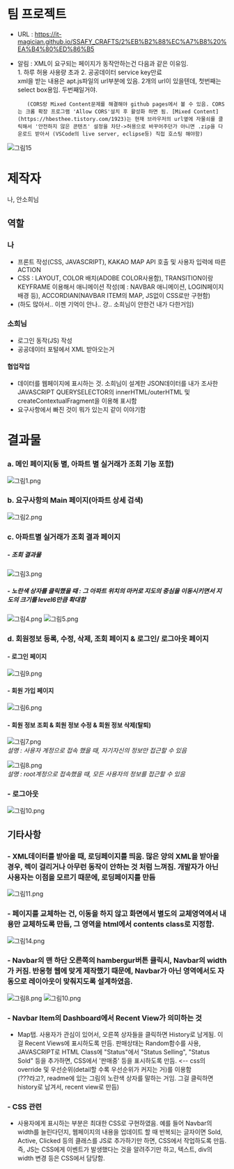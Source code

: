 # 팀 프로젝트
- URL : https://it-magician.github.io/SSAFY_CRAFTS/2%EB%B2%88%EC%A7%B8%20%EA%B4%80%ED%86%B5  
- 알림 : XML이 요구되는 페이지가 동작안하는건 다음과 같은 이유임.  
         1. 하루 허용 사용량 초과 2. 공공데이터 service key만료  
         xml을 받는 내용은 apt.js파일의 url부분에 있음. 2개의 url이 있을텐데, 첫번째는 select box용임. 두번째일거야.
         
         (CORS랑 Mixed Content문제를 해결해야 github pages에서 볼 수 있음. CORS는 크롬 확장 프로그램 'Allow CORS'설치 후 활성화 하면 됨. [Mixed Content](https://hbesthee.tistory.com/1923)는 현재 브라우저의 url옆에 자물쇠를 클릭해서 '안전하지 않은 콘텐츠' 설정을 차단->허용으로 바꾸어주던가 아니면 .zip을 다운로드 받아서 (VSCode의 live server, eclipse등) 직접 호스팅 해야함)
         
         
![그림15](./craft_img/그림15.PNG)  


 # 제작자
 나, 안소희님

## 역할
 ### 나
 - 프론트 작성(CSS, JAVASCRIPT), KAKAO MAP API 호출 및 사용자 입력에 따른 ACTION
 - CSS : LAYOUT, COLOR 배치(ADOBE COLOR사용함), TRANSITION이랑 KEYFRAME 이용해서 애니메이션 작성(예 : NAVBAR 애니메이션, LOGIN페이지 배경 등), ACCORDIAN(NAVBAR ITEM의 MAP, JS없이 CSS로만 구현함)
 - (하도 많아서.. 이젠 기억이 안나.. 걍.. 소희님이 안한건 내가 다한거임)

 ### 소희님
 - 로그인 동작(JS) 작성
 - 공공데이터 포털에서 XML 받아오는거
 
#### 협업작업
- 데이터를 웹페이지에 표시하는 것. 소희님이 설계한 JSON데이터를 내가 조사한 JAVASCRIPT QUERYSELECTOR의 innerHTML/outerHTML 및 createContextualFragment을 이용해 표시함
- 요구사항에서 빠진 것이 뭐가 있는지 같이 이야기함

# 결과물
### a.	메인 페이지(동 별, 아파트 별 실거래가 조회 기능 포함)
![그림1.png](./craft_img/그림1.png)

### b.	요구사항의 Main 페이지(아파트 상세 검색)
![그림2.png](./craft_img/그림2.png)

### c.	아파트별 실거래가 조회 결과 페이지
##### - 조회 결과물
![그림3.png](./craft_img/그림3.png)

##### - 노란색 상자를 클릭했을 때 : 그 아파트 위치의 마커로 지도의 중심을 이동시키면서 지도의 크기를 level6만큼 확대함
![그림4.png](./craft_img/그림4.png)
![그림5.png](./craft_img/그림5.png)

### d.	회원정보 등록, 수정, 삭제, 조회 페이지 & 로그인/ 로그아웃 페이지
#### - 로그인 페이지
![그림9.png](./craft_img/그림9.png)

#### - 회원 가입 페이지
![그림6.png](./craft_img/그림6.png)

#### - 회원 정보 조회 & 회원 정보 수정 & 회원 정보 삭제(탈퇴)
![그림7.png](./craft_img/그림7.png)  
*설명 : 사용자 계정으로 접속 했을 때, 자기자신의 정보만 접근할 수 있음*

![그림8.png](./craft_img/그림8.png)  
*설명 : root계정으로 접속했을 때, 모든 사용자의 정보를 접근할 수 있음*

### - 로그아웃
![그림10.png](./craft_img/그림10.png)


## 기타사항
### - XML데이터를 받아올 때, 로딩페이지를 띄움. 많은 양의 XML을 받아올 경우, 렉이 걸리거나 아무런 동작이 안하는 것 처럼 느껴짐. 개발자가 아닌 사용자는 이점을 모르기 때문에, 로딩페이지를 만듬
![그림11.png](./craft_img/그림11.png)

### - 페이지를 교체하는 건, 이동을 하지 않고 화면에서 별도의 교체영역에서 내용만 교체하도록 만듬, 그 영역을 html에서 contents class로 지정함.
![그림14.png](./craft_img/그림14.png)

### - Navbar의 맨 하단 오른쪽의 hambergur버튼 클릭시, Navbar의 width가 커짐. 반응형 웹에 맞게 제작했기 때문에, Navbar가 아닌 영역에서도 자동으로 레이아웃이 맞춰지도록 설계하였음.
![그림8.png](./craft_img/그림8.png)
![그림10.png](./craft_img/그림10.png)

### - Navbar Item의 Dashboard에서 Recent View가 의미하는 것
- Map탭. 사용자가 관심이 있어서, 오른쪽 상자들을 클릭하면 History로 남게됨. 이걸 Recent Views에 표시하도록 만듬. 판매상태는 Random함수를 사용, JAVASCRIPT로 HTML Class에 "Status"에서 "Status Selling", "Status Sold" 등을 추가하면, CSS에서 '판매중' 등을 표시하도록 만듬. <-- css의 override 및 우선순위(detail할 수록 우선순위가 커지는 거)를 이용함  
(???라고?, readme에 있는 그림의 노란색 상자를 말하는 거임. 그걸 클릭하면 history로 남겨서, recent view로 만듬)

### - CSS 관련
- 사용자에게 표시하는 부분은 최대한 CSS로 구현하였음. 예를 들어 Navbar의 width를 늘린다던지, 웹페이지의 내용을 업데이트 할 때 반복되는 글자이면 Sold, Active, Clicked 등의 클래스를 JS로 추가하기만 하면, CSS에서 작업하도록 만듬. 즉, JS는 CSS에게 이벤트가 발생했다는 것을 알려주기만 하고, 텍스트, div의 width 변경 등은 CSS에서 담당함. 



